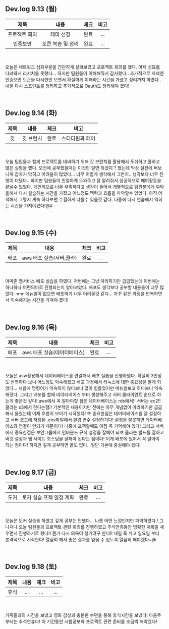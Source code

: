 ## Dev.log 9.13 (월)

  |제목|내용|체크|비고|
|:------:|:------:|:------:|:------:|
|프로젝트 회의|테마 선정|완료|...|
|인증보안|토큰 복습 및 정리|완료|...|

<br />

오늘은 네트워크 심화부분을 간단하게 살펴보았고 프로젝트 회의를 했다. 어제 성묘를 다녀와서 리서치를 못했다... 하지만 팀원들이 이해해줘서 감사했다.. 추가적으로 저녁엔 인증보안 토큰을 다시한번 보면서 확실하게 이해하는 시간을 가졌고 정리까지 하였다.. 내일 다시 스프린트를 정리하고 추가적으로 Oauth도 정리해야 겠다!

<br />

## Dev.log 9.14 (화)

  |제목|내용|체크|비고|
|:------:|:------:|:------:|:------:|
|깃|깃 브런치|완료|스터디원과 페어|


<br />

오늘 팀원들과 함께 프로젝트를 대비하기 위해 깃 브런치를 활용해서 푸쉬하고 풀하고 많은 실험을 했다. 오전에 공부했을때는 이것만 알면 되겠지 ? 했는데 막상 실전에 써보니까 갑자기 막히고 어려움이 많았다... 너무 어렵게 생각해서 그런지.. 생각보다 너무 진행이 더뎠다.. 하지만 팀원들이 친절하게 도와주고 잘 알려줘서 성공적으로 페어활동을 끝낼수 있었다. 개인적으로 너무 부족하다고 생각이 들어서 개별적으로 팀원분에게 부탁을해서 다시 실습하는 시간을 가졌고 어느정도 맥락과 흐름을 파악할수 있었다. 아직 어색해서 그렇지 계속 하다보면 수월하게 다룰수 있을것 같다. 나중에 다시 연습해서 익히는 시간을 가져야겠다!@#

<br />

## Dev.log 9.15 (수)

  |제목|내용|체크|비고|
|:------:|:------:|:------:|:------:|
|배포|aws 배포 실습(서버,클라)|완료|...|


<br />

아마존 웹서비스 배포 실습을 하였다. 저번에는 그냥 따라하기만 급급했는데 이번에는 하나하나 어떤의미로 진행되는지 알아보았다. 배포도 생각보다 공부할 내용들이 너무 많았다. ㅠㅠ 메뉴얼이 없으면 배포하기 너무 어려울것 같다... 자꾸 같은 과정을 반복하면서 익숙해지는 시간을 가져야 겠다!

<br />

## Dev.log 9.16 (목)

  |제목|내용|체크|비고|
|:------:|:------:|:------:|:------:|
|배포|aws 배포 실습(데이터베이스)|완료|...|


<br />

오늘은 asw활용해서 데이터베이스를 연결해서 배포 실습을 진행하였다. 확실히 3번정도 반복하다 보니 어느정도 익숙해졌고 배포 과정에서 리눅스에 대한 중요성을 알게 되었다... 처음에 명령어가 익숙하지 않다보니 많이 힘들었지만 메뉴얼보고 하다보니 익숙해졌다. 그리고 배포를 할때 데이터베이스 부터 생성해주고 서버 클라이언트 순으로 하는게 좋은것 같다! aws에서 꼭 알아야할 점은 데이터베이스는 rds에서!! 서버는 ec2!! 클라는 s3에서 한다는점!! 기본적인 내용이지만 전에는 아무 개념없이 따라하기만 급급해서 몰랐는데 이제 흐름이 보이기 시작했다! 또 중요한점은 데이터베이스를 잘 설정하고 서버 코드에 저장된 .env파일에서 환경 변수 설정하기다! 설정을 잘못하면 데이터베이스와 연결이 안되기 때문이다! 나중에 프젝할때도 이점 꼭 기억해야 겠다! 그리고 서버에서 중요한점은 보안그룹에서 인바운드 규칙 설정을 잘해야 되며 클라는 빌드를 잘하고 버킷 설정과 웹 사이트 호스팅을 잘해야 된다는 점이다! 이게 배포에 있어서 꼭 알아야 되는 점이다! 하지만 깊게 공부하면 끝도 없다.. 일단 기본에 충실해야 겠다!

<br />

## Dev.log 9.17 (금)

  |제목|내용|체크|비고|
|:------:|:------:|:------:|:------:|
|도커|토커 실습 프젝 일정 계획|완료|...|


<br />

오늘은 도커 실습을 하였고 깊게 공부는 안했다... 나름 어떤 느낌인지만 파악하였다.! 그나저나 오늘 팀원들과 프로젝트 관련 회의를 진행하였고 추석연휴동안 명확한 계획을 세우면서 진행하기로 했다!! 뭔가 다시 의욕이 생기려구 한다!! 내일 푹 쉬고 일요일 부터 본격적으로 시작한다! 열심히 해서 좋은 결과를 얻을 수 있도록 열심히 해야겠다~@

<br />

## Dev.log 9.18 (토)

  |제목|내용|체크|비고|
|:------:|:------:|:------:|:------:|
|휴식|...|...|...|


<br />

가족들과의 시간을 보냈고 영화 감상과 충분한 수면을 통해 휴식시간을 보냈다! 다음주 부터는 추석연휴다! 이 기간동안 시험공보와 프로젝트 관련 준비를 조금씩 해야겠다!